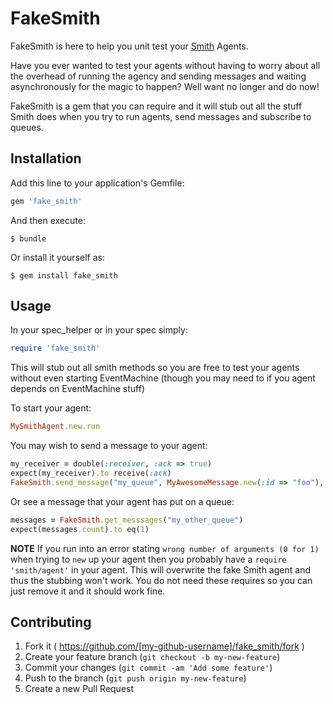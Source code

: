 # FakeSmith

FakeSmith is here to help you unit test your [Smith](https://github.com/filterfish/smith2) Agents.

Have you ever wanted to test your agents without having to worry about all the overhead of running the agency and sending messages and waiting asynchronously for the magic to happen? Well want no longer and do now!

FakeSmith is a gem that you can require and it will stub out all the stuff Smith does when you try to run agents, send messages and subscribe to queues.

## Installation

Add this line to your application's Gemfile:

```ruby
gem 'fake_smith'
```

And then execute:

    $ bundle

Or install it yourself as:

    $ gem install fake_smith

## Usage

In your spec_helper or in your spec simply:

```ruby
require 'fake_smith'
```

This will stub out all smith methods so you are free to test your agents without even starting EventMachine (though you may need to if you agent depends on EventMachine stuff)

To start your agent:

```ruby
MySmithAgent.new.run
```

You may wish to send a message to your agent:

```ruby
my_receiver = double(:receiver, :ack => true)
expect(my_receiver).to receive(:ack)
FakeSmith.send_message("my_queue", MyAwesomeMessage.new(:id => "foo"), my_receiver)
```

Or see a message that your agent has put on a queue:

```ruby
messages = FakeSmith.get_messsages("my_other_queue")
expect(messages.count).to eq(1)
```

**NOTE** If you run into an error stating `wrong number of arguments (0 for 1)`
when trying to `new` up your agent then you probably have a
`require 'smith/agent'` in your agent. This will overwrite the fake Smith
agent and thus the stubbing won't work. You do not need these requires
so you can just remove it and it should work fine.

## Contributing

1. Fork it ( https://github.com/[my-github-username]/fake_smith/fork )
2. Create your feature branch (`git checkout -b my-new-feature`)
3. Commit your changes (`git commit -am 'Add some feature'`)
4. Push to the branch (`git push origin my-new-feature`)
5. Create a new Pull Request
